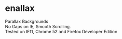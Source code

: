 # enallax
Parallax Backgrounds<br>
No Gaps on IE, Smooth Scrolling.<br>
Tested on IE11, Chrome 52 and Firefox Developer Edition
